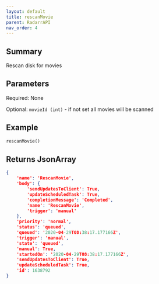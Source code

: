 ```yaml
---
layout: default
title: rescanMovie
parent: RadarrAPI
nav_order: 4
---
```


## Summary

Rescan disk for movies

## Parameters

Required: None

Optional: `movieId (int)` - if not set all movies will be scanned

## Example

```python
rescanMovie()
```

## Returns JsonArray

```json
{
    'name': 'RescanMovie', 
    'body': {
        'sendUpdatesToClient': True, 
        'updateScheduledTask': True, 
        'completionMessage': 'Completed', 
        'name': 'RescanMovie', 
        'trigger': 'manual'
    },   
    'priority': 'normal', 
    'status': 'queued', 
    'queued': '2020-04-29T08:38:17.177166Z', 
    'trigger': 'manual', 
    'state': 'queued', 
    'manual': True, 
    'startedOn': '2020-04-29T08:38:17.177166Z', 
    'sendUpdatesToClient': True, 
    'updateScheduledTask': True, 
    'id': 1638792
}
```
